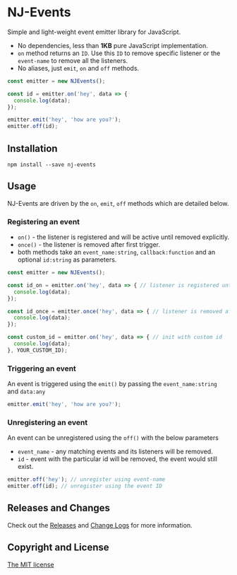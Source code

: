 # NJ-Events

Simple and light-weight event emitter library for JavaScript.

* No dependencies, less than **1KB** pure JavaScript implementation.
* `on` method returns an `ID`. Use this `ID` to remove specific listener or the `event-name` to remove all the listeners.
* No aliases, just `emit`, `on` and `off` methods.

```js
const emitter = new NJEvents();

const id = emitter.on('hey', data => {
  console.log(data);
});

emitter.emit('hey', 'how are you?');
emitter.off(id); 
```

## Installation
```
npm install --save nj-events
```

## Usage
NJ-Events are driven by the `on`, `emit`, `off` methods which are detailed below.

### Registering an event
* `on()` - the listener is registered and will be active until removed explicitly.
* `once()` - the listener is removed after first trigger.
* both methods take an `event_name:string`, `callback:function` and an optional `id:string` as parameters.
```js
const emitter = new NJEvents();

const id_on = emitter.on('hey', data => { // listener is registered until removed
  console.log(data);
});

const id_once = emitter.once('hey', data => { // listener is removed after first trigger
  console.log(data);
});

const custom_id = emitter.on('hey', data => { // init with custom id
  console.log(data);
}, YOUR_CUSTOM_ID);
```
### Triggering an event
An event is triggered using the `emit()` by passing the `event_name:string` and `data:any`
```js
emitter.emit('hey', 'how are you?');
```
### Unregistering an event
An event can be unregistered using the `off()` with the below parameters
* `event_name` - any matching events and its listeners will be removed.
* `id` - event with the particular id will be removed, the event would still exist.
```js
emitter.off('hey'); // unregister using event-name 
emitter.off(id); // unregister using the event ID
```
## Releases and Changes
Check out the [Releases](https://github.com/nj-coder/nj-events/releases) and [Change Logs](https://github.com/nj-coder/nj-events/blob/master/Changelog.md) for more information. 

## Copyright and License
[The MIT license](LICENSE) 